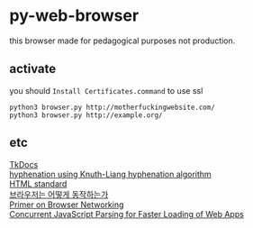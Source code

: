 # py-web-browser

this browser made for pedagogical purposes not production.

## activate

you should `Install Certificates.command` to use ssl

`python3 browser.py http://motherfuckingwebsite.com/`  
`python3 browser.py http://example.org/`

## etc

[TkDocs](https://tkdocs.com/index.html)  
[hyphenation using Knuth-Liang hyphenation algorithm](https://tug.org/docs/liang/liang-thesis.pdf)  
[HTML standard](https://html.spec.whatwg.org/multipage/)  
[브라우저는 어떻게 동작하는가](https://d2.naver.com/helloworld/59361%20)  
[Primer on Browser Networking](https://hpbn.co/primer-on-browser-networking/)  
[Concurrent JavaScript Parsing for Faster Loading of Web Apps](https://dl.acm.org/doi/pdf/10.1145/3004281)

